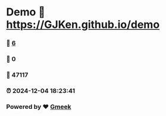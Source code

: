 # Demo :link: https://GJKen.github.io/demo 
### :page_facing_up: [6](https://GJKen.github.io/demo/tag.html) 
### :speech_balloon: 0 
### :hibiscus: 47117 
### :alarm_clock: 2024-12-04 18:23:41 
### Powered by :heart: [Gmeek](https://github.com/Meekdai/Gmeek)
